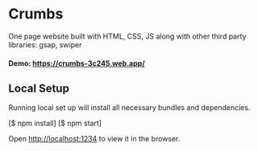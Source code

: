 # Crumbs

One page website built with HTML, CSS, JS along with other third party libraries: gsap, swiper

#### Demo: https://crumbs-3c245.web.app/

## Local Setup

Running local set up will install all necessary bundles and dependencies.
  
 [$ npm install]
 [$ npm start]

Open [http://localhost:1234](http://localhost:1234) to view it in the browser.
